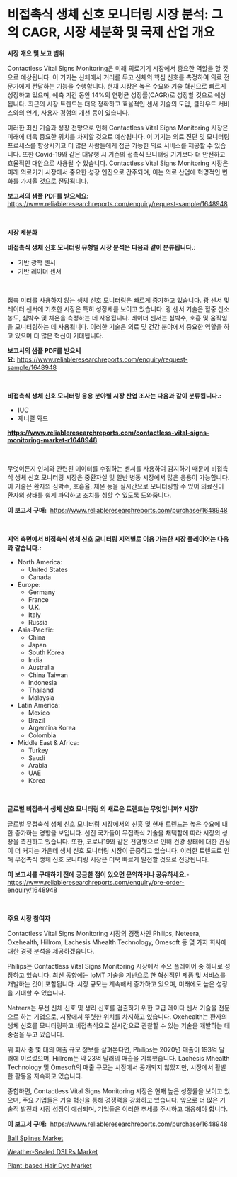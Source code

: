 <p><h1>비접촉식 생체 신호 모니터링 시장 분석: 그의 CAGR, 시장 세분화 및 국제 산업 개요</h1></p><p><strong>시장 개요 및 보고 범위</strong></p>
<p><p>Contactless Vital Signs Monitoring은 미래 의료기기 시장에서 중요한 역할을 할 것으로 예상됩니다. 이 기기는 신체에서 거리를 두고 신체의 핵심 신호를 측정하여 의료 전문가에게 전달하는 기능을 수행합니다. 현재 시장은 높은 수요와 기술 혁신으로 빠르게 성장하고 있으며, 예측 기간 동안 14%의 연평균 성장률(CAGR)로 성장할 것으로 예상됩니다. 최근의 시장 트렌드는 더욱 정확하고 효율적인 센서 기술의 도입, 클라우드 서비스와의 연계, 사용자 경험의 개선 등이 있습니다.</p><p>이러한 최신 기술과 성장 전망으로 인해 Contactless Vital Signs Monitoring 시장은 미래에 더욱 중요한 위치를 차지할 것으로 예상됩니다. 이 기기는 의료 진단 및 모니터링 프로세스를 향상시키고 더 많은 사람들에게 접근 가능한 의료 서비스를 제공할 수 있습니다. 또한 Covid-19와 같은 대유행 시 기존의 접촉식 모니터링 기기보다 더 안전하고 효율적인 대안으로 사용될 수 있습니다. Contactless Vital Signs Monitoring 시장은 미래 의료기기 시장에서 중요한 성장 엔진으로 간주되며, 이는 의료 산업에 혁명적인 변화를 가져올 것으로 전망됩니다.</p></p>
<p><strong>보고서의 샘플 PDF를 받으세요:</strong> <a href="https://www.reliableresearchreports.com/enquiry/request-sample/1648948">https://www.reliableresearchreports.com/enquiry/request-sample/1648948</a></p>
<p>&nbsp;</p>
<p><strong>시장 세분화</strong></p>
<p><strong>비접촉식 생체 신호 모니터링 유형별 시장 분석은 다음과 같이 분류됩니다.:</strong></p>
<p><ul><li>기반 광학 센서</li><li>기반 레이더 센서</li></ul></p>
<p>&nbsp;</p>
<p><p>접촉 미터를 사용하지 않는 생체 신호 모니터링은 빠르게 증가하고 있습니다. 광 센서 및 레이더 센서에 기초한 시장은 특히 성장세를 보이고 있습니다. 광 센서 기술은 혈중 산소 농도, 심박수 및 체온을 측정하는 데 사용됩니다. 레이더 센서는 심박수, 호흡 및 움직임을 모니터링하는 데 사용됩니다. 이러한 기술은 의료 및 건강 분야에서 중요한 역할을 하고 있으며 더 많은 혁신이 기대됩니다.</p></p>
<p><strong>보고서의 샘플 PDF를 받으세요:</strong>&nbsp;<a href="https://www.reliableresearchreports.com/enquiry/request-sample/1648948">https://www.reliableresearchreports.com/enquiry/request-sample/1648948</a></p>
<p>&nbsp;</p>
<p><strong> 비접촉식 생체 신호 모니터링 응용 분야별 시장 산업 조사는 다음과 같이 분류됩니다.:</strong></p>
<p><ul><li>IUC</li><li>제너럴 와드</li></ul></p>
<p><strong><a href="https://www.reliableresearchreports.com/contactless-vital-signs-monitoring-market-r1648948">https://www.reliableresearchreports.com/contactless-vital-signs-monitoring-market-r1648948</a></strong></p>
<p>&nbsp;</p>
<p><p>무엇이든지 인체와 관련된 데이터를 수집하는 센서를 사용하여 감지하기 때문에 비접촉식 생체 신호 모니터링 시장은 중환자실 및 일반 병동 시장에서 많은 응용이 가능합니다. 이 기술은 환자의 심박수, 호흡율, 체온 등을 실시간으로 모니터링할 수 있어 의료진이 환자의 상태를 쉽게 파악하고 조치를 취할 수 있도록 도와줍니다.</p></p>
<p><strong>이 보고서 구매:</strong>&nbsp; <a href="https://www.reliableresearchreports.com/purchase/1648948">https://www.reliableresearchreports.com/purchase/1648948</a></p>
<p>&nbsp;</p>
<p><strong>지역 측면에서 비접촉식 생체 신호 모니터링 지역별로 이용 가능한 시장 플레이어는 다음과 같습니다.:</strong></p>
<p><ul>
    <li>
        North America:
        <ul>
            <li>United States</li>
            <li>Canada</li>
        </ul>
    </li>
    <li>
        Europe:
        <ul>
            <li>Germany</li>
            <li>France</li>
            <li>U.K.</li>
            <li>Italy</li>
            <li>Russia</li>
        </ul>
    </li>
    <li>
        Asia-Pacific:
        <ul>
            <li>China</li>
            <li>Japan</li>
            <li>South Korea</li>
            <li>India</li>
            <li>Australia</li>
            <li>China Taiwan</li>
            <li>Indonesia</li>
            <li>Thailand</li>
            <li>Malaysia</li>
        </ul>
    </li>
    <li>
        Latin America:
        <ul>
            <li>Mexico</li>
            <li>Brazil</li>
            <li>Argentina Korea</li>
            <li>Colombia</li>
        </ul>
    </li>
    <li>
        Middle East & Africa:
        <ul>
            <li>Turkey</li>
            <li>Saudi</li>
            <li>Arabia</li>
            <li>UAE</li>
            <li>Korea</li>
        </ul>
    </li>
    </ul></p>
<p>&nbsp;</p>
<p><strong>글로벌 비접촉식 생체 신호 모니터링 의 새로운 트렌드는 무엇입니까? 시장?</strong></p>
<p><p>글로벌 무접촉식 생체 신호 모니터링 시장에서의 신흥 및 현재 트렌드는 높은 수요에 대한 증가하는 경향을 보입니다. 선진 국가들이 무접촉식 기술을 채택함에 따라 시장의 성장을 촉진하고 있습니다. 또한, 코로나19와 같은 전염병으로 인해 건강 상태에 대한 관심이 더 커지는 가운데 생체 신호 모니터링 시장이 급증하고 있습니다. 이러한 트렌드로 인해 무접촉식 생체 신호 모니터링 시장은 더욱 빠르게 발전할 것으로 전망됩니다.</p></p>
<p><strong>이 보고서를 구매하기 전에 궁금한 점이 있으면 문의하거나 공유하세요.</strong>- <a href="https://www.reliableresearchreports.com/enquiry/pre-order-enquiry/1648948">https://www.reliableresearchreports.com/enquiry/pre-order-enquiry/1648948</a></p>
<p>&nbsp;</p>
<p><strong>주요 시장 참여자</strong></p>
<p><p>Contactless Vital Signs Monitoring 시장의 경쟁사인 Philips, Neteera, Oxehealth, Hillrom, Lachesis Mhealth Technology, Omesoft 등 몇 가지 회사에 대한 경쟁 분석을 제공하겠습니다. </p><p>Philips는 Contactless Vital Signs Monitoring 시장에서 주요 플레이어 중 하나로 성장하고 있습니다. 최신 동향에는 IoMT 기술을 기반으로 한 혁신적인 제품 및 서비스를 개발하는 것이 포함됩니다. 시장 규모는 계속해서 증가하고 있으며, 미래에도 높은 성장을 기대할 수 있습니다.</p><p>Neteera는 무선 신체 신호 및 생리 신호를 검출하기 위한 고급 레이다 센서 기술을 전문으로 하는 기업으로, 시장에서 뚜렷한 위치를 차지하고 있습니다. Oxehealth는 환자의 생체 신호를 모니터링하고 비접촉식으로 실시간으로 관찰할 수 있는 기술을 개발하는 데 중점을 두고 있습니다.</p><p>위 회사 중 몇 대의 매출 규모 정보를 살펴본다면, Philips는 2020년 매출이 193억 달러에 이르렀으며, Hillrom는 약 23억 달러의 매출을 기록했습니다. Lachesis Mhealth Technology 및 Omesoft의 매출 규모는 시장에서 공개되지 않았지만, 시장에서 활발한 활동을 지속하고 있습니다.</p><p>종합하면, Contactless Vital Signs Monitoring 시장은 현재 높은 성장률을 보이고 있으며, 주요 기업들은 기술 혁신을 통해 경쟁력을 강화하고 있습니다. 앞으로 더 많은 기술적 발전과 시장 성장이 예상되며, 기업들은 이러한 추세를 주시하고 대응해야 합니다.</p></p>
<p><strong>이 보고서 구매:</strong>&nbsp;&nbsp;<a href="https://www.reliableresearchreports.com/purchase/1648948">https://www.reliableresearchreports.com/purchase/1648948</a></p>
<p><p><a href="https://github.com/PeterParrish5/Market-Research-Report-List-4/blob/main/ball-splines-market.md">Ball Splines Market</a></p><p><a href="https://www.linkedin.com/pulse/weather-sealed-dslrs-market-size-reveals-best-marketing-channels-xqobf?trackingId=bTrlLyXSXj2Q5jhiTyaWwA%3D%3D">Weather-Sealed DSLRs Market</a></p><p><a href="https://www.linkedin.com/pulse/plant-based-hair-dye-market-size-cagr-trends-2024-2030-z8ysf?trackingId=0VjeVjSyTNG%2BrCvtgf4z%2Bw%3D%3D">Plant-based Hair Dye Market</a></p></p>